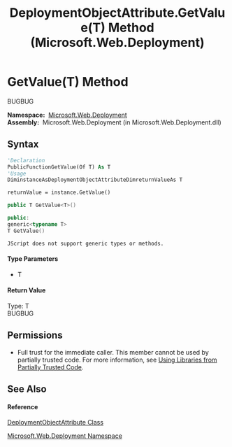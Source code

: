 ﻿---
title: DeploymentObjectAttribute.GetValue(T) Method  (Microsoft.Web.Deployment)
TOCTitle: GetValue(T) Method
ms:assetid: M:Microsoft.Web.Deployment.DeploymentObjectAttribute.GetValue``1
ms:mtpsurl: https://msdn.microsoft.com/en-us/library/Ee402707(v=VS.90)
ms:contentKeyID: 22753896
ms.date: 05/02/2012
mtps_version: v=VS.90
f1_keywords:
- Microsoft.Web.Deployment.DeploymentObjectAttribute.GetValue``1
dev_langs:
- CSharp
- JScript
- VB
- c++
api_location:
- Microsoft.Web.Deployment.dll
api_name:
- Microsoft.Web.Deployment.DeploymentObjectAttribute.GetValue
api_type:
- Managed
topic_type:
- apiref
- kbSyntax
product_family_name: VS
ROBOTS: INDEX,FOLLOW
---

# GetValue(T) Method

BUGBUG

**Namespace:**  [Microsoft.Web.Deployment](microsoft-web-deployment-namespace.md)  
**Assembly:**  Microsoft.Web.Deployment (in Microsoft.Web.Deployment.dll)

## Syntax

``` vb
'Declaration
PublicFunctionGetValue(Of T) As T
'Usage
DiminstanceAsDeploymentObjectAttributeDimreturnValueAs T

returnValue = instance.GetValue()
```

``` csharp
public T GetValue<T>()
```

``` c++
public:
generic<typename T>
T GetValue()
```

``` jscript
JScript does not support generic types or methods.
```

#### Type Parameters

  - T

#### Return Value

Type: T  
BUGBUG  

## Permissions

  - Full trust for the immediate caller. This member cannot be used by partially trusted code. For more information, see [Using Libraries from Partially Trusted Code](https://msdn.microsoft.com/en-us/library/8skskf63\(v=vs.90\)).

## See Also

#### Reference

[DeploymentObjectAttribute Class](deploymentobjectattribute-class-microsoft-web-deployment.md)

[Microsoft.Web.Deployment Namespace](microsoft-web-deployment-namespace.md)

